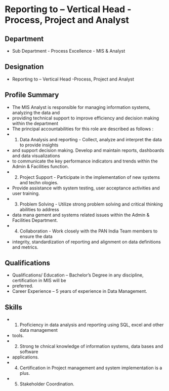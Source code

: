 # Reporting to  – Vertical Head -Process, Project and Analyst

## Department

* Sub Department - Process Excellence - MIS & Analyst

## Designation

* Reporting to  – Vertical Head -Process, Project and Analyst

## Profile Summary

* The MIS Analyst is  responsible for managing information systems, analyzing  the data and
* providing technical support to improve  efficiency and decision making within the department
* The principal accountabilities for this role are described as follows :
* 1. Data Analysis and reporting - Collect, analyze  and interpret  the data to provide insights
* and support decision making.  Develop and maintain reports, dashboards and data visualizations
* to communicate the key performance indicators  and trends within the Admin & Facilities function.
* 2. Project Support - Participate in the implementation of new systems and techn ologies.
* Provide assistance with system testing, user acceptance activities and user training.
* 3. Problem Solving - Utilize strong problem solving and critical thinking abilities  to address
* data mana gement and systems related issues within the Admin & Facilities Department.
* 4. Collaboration - Work closely with the PAN India Team members  to ensure the data
* integrity,  standardization  of reporting and alignment on data definitions  and metrics.

## Qualifications

* Qualifications/ Education – Bachelor’s Degree  in any discipline, certification in MIS will be
* preferred.
* Career Experience – 5 years of experience in Data Management.

## Skills

* 1. Proficiency in data analysis and reporting using SQL, excel and other data management
* tools.
* 2.  Strong te chnical knowledge of information systems, data bases and software
* applications.
* 4.  Certification in Project management and system implementation  is a plus.
* 5. Stakeholder Coordination.
